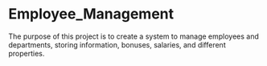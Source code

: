 # Employee_Management
The purpose of this project is to create a system to manage employees and departments, storing information, bonuses, salaries, and different properties.

